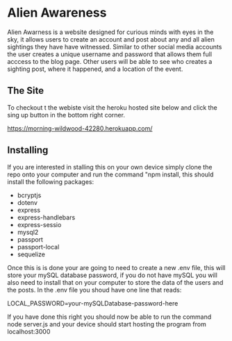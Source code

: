 # Alien Awareness

<p>Alien Awarness is a website designed for curious minds with eyes in the sky, it allows users to create an account and post about any and all alien sightings they have have witnessed. Similar to other social media accounts the user creates a unique username and password that allows them full acccess to the blog page. Other users will be able to see who creates a sighting post, where it happened, and a location of the event. </p>

<h2>The Site</h2>
<p>To checkout t the webiste visit the heroku hosted site below and click the sing up button in the bottom right corner.
  
https://morning-wildwood-42280.herokuapp.com/</p>


<h2>Installing</h2>

<p>If you are interested in stalling this on your own device simply clone the repo onto your computer and run the command "npm install, this should install the following packages: </p>
  <ul>
    <li>bcryptjs</li>
    <li>dotenv</li>
    <li>express</li>
    <li>express-handlebars</li>
    <li>express-sessio</li>
    <li>mysql2</li>
    <li>passport</li>
    <li>passport-local</li>
    <li>sequelize</li>
  </ul>
  
 <p> Once this is is done your are going to need to create a new .env file, this will store your mySQL database password, if you do not have mySQL you will also need to install that on your computer to store the data of the users and the posts. In the .env file you shoud have one line that reads: 

LOCAL_PASSWORD=your-mySQLDatabase-password-here

If you have done this right you should now be able to run the command node server.js and your device should start hosting the program from localhost:3000 
</p>

